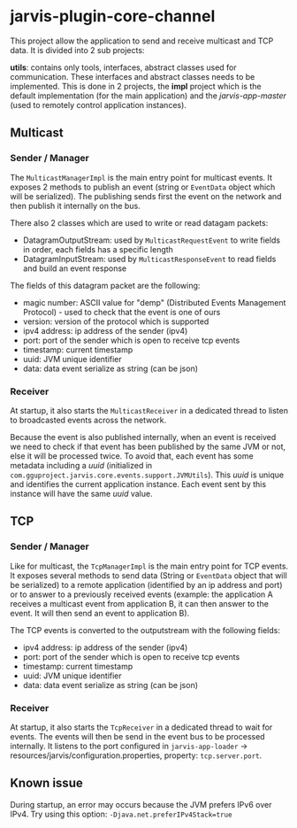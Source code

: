 # jarvis-plugin-core-channel

This project allow the application to send and receive multicast and TCP data.
It is divided into 2 sub projects:

**utils**: contains only tools, interfaces, abstract classes used for communication. These interfaces and abstract classes needs to be implemented. 
This is done in 2 projects, the **impl** project which is the default implementation (for the main application) and the *jarvis-app-master* (used to remotely control application instances).

## Multicast

### Sender / Manager 

The `MulticastManagerImpl` is the main entry point for multicast events. It exposes 2 methods to publish an event (string or `EventData` object which will be serialized).
The publishing sends first the event on the network and then publish it internally on the bus.

There also 2 classes which are used to write or read datagam packets:

- DatagramOutputStream: used by `MulticastRequestEvent` to write fields in order, each fields has a specific length
- DatagramInputStream: used by `MulticastResponseEvent` to read fields and build an event response

The fields of this datagram packet are the following:

- magic number: ASCII value for "demp" (Distributed Events Management Protocol) - used to check that the event is one of ours
- version: version of the protocol which is supported
- ipv4 address: ip address of the sender (ipv4)
- port: port of the sender which is open to receive tcp events
- timestamp: current timestamp
- uuid: JVM unique identifier
- data: data event serialize as string (can be json)

### Receiver

At startup, it also starts the `MulticastReceiver` in a dedicated thread to listen to broadcasted events across the network.

Because the event is also published internally, when an event is received we need to check if that event has been published by the same JVM or not, else it will be processed twice. 
To avoid that, each event has some metadata including a *uuid* (initialized in `com.gguproject.jarvis.core.events.support.JVMUtils`). This *uuid* is unique and identifies the current application instance. 
Each event sent by this instance will have the same *uuid* value.

## TCP

### Sender / Manager 

Like for multicast, the `TcpManagerImpl` is the main entry point for TCP events. 
It exposes several methods to send data (String or `EventData` object that will be serialized) to a remote application (identified by an ip address and port)
or to answer to a previously received events (example: the application A receives a multicast event from application B, it can then answer to the event. It will then send an event to application B). 

The TCP events is converted to the outputstream with the following fields:

- ipv4 address: ip address of the sender (ipv4)
- port: port of the sender which is open to receive tcp events
- timestamp: current timestamp
- uuid: JVM unique identifier
- data: data event serialize as string (can be json)

### Receiver

At startup, it also starts the `TcpReceiver` in a dedicated thread to wait for events. The events will then be send in the event bus to be processed internally.
It listens to the port configured in `jarvis-app-loader` -> resources/jarvis/configuration.properties, property: `tcp.server.port`.

## Known issue

During startup, an error may occurs because the JVM prefers IPv6 over IPv4. Try using this option: `-Djava.net.preferIPv4Stack=true`